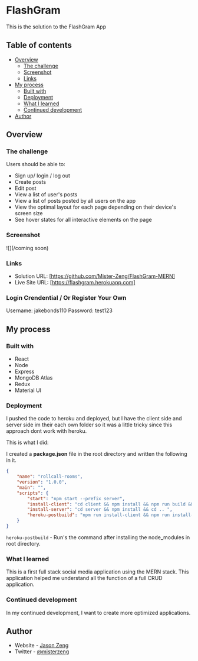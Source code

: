 # FlashGram

This is the solution to the FlashGram App 

## Table of contents

- [Overview](#overview)
  - [The challenge](#the-challenge)
  - [Screenshot](#screenshot)
  - [Links](#links)
- [My process](#my-process)
  - [Built with](#built-with)
  - [Deployment](#built-with)
  - [What I learned](#deployment)
  - [Continued development](#continued-development)
- [Author](#author)


## Overview

### The challenge

Users should be able to:

- Sign up/ login / log out
- Create posts
- Edit post
- View a list of user's posts
- View a list of posts posted by all users on the app
- View the optimal layout for each page depending on their device's screen size
- See hover states for all interactive elements on the page

### Screenshot

![](/coming soon)

### Links

- Solution URL: [https://github.com/Mister-Zeng/FlashGram-MERN]
- Live Site URL: [https://flashgram.herokuapp.com]

### Login Crendential / Or Register Your Own

Username: jakebonds110
Password: test123

## My process

### Built with

- React
- Node
- Express
- MongoDB Atlas
- Redux
- Material UI

### Deployment

I pushed the code to heroku and deployed, but I have the client side and server side im their each own folder so it was a little tricky since this approach dont work with heroku. 

This is what I did:


 I created a **package.json** file in the root directory and written the following in it.

```json
{
    "name": "rollcall-rooms",
    "version": "1.0.0",
    "main": "",
    "scripts": {
        "start": "npm start --prefix server",
        "install-client": "cd client && npm install && npm run build && cd ..",
        "install-server": "cd server && npm install && cd .. ",
        "heroku-postbuild": "npm run install-client && npm run install-server"
    }
}
```

`heroku-postbuild` - Run's the command after installing the node_modules in root directory.

### What I learned

This is a first full stack social media application using the MERN stack. This application helped me understand all the function of a full CRUD application. 

### Continued development

In my continued development, I want to create more optimized applications. 

## Author

- Website - [Jason Zeng](https://mister-zeng.github.io/Portfolio-Website/)
- Twitter - [@misterzeng](https://www.twitter.com/misterzeng)
